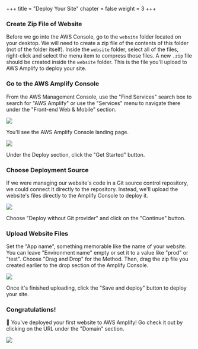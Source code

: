 +++
title = "Deploy Your Site"
chapter = false
weight = 3
+++

### Create Zip File of Website

Before we go into the AWS Console, go to the `website` folder located on your desktop. We will need to create a zip file of the contents of this folder (not of the folder itself). Inside the `website` folder, select all of the files, right-click and select the menu item to compress those files. A new `.zip` file should be created inside the `website` folder. This is the file you'll upload to AWS Amplify to deploy your site.

### Go to the AWS Amplify Console

From the AWS Management Console, use the "Find Services" search box to search for "AWS Amplify" or use the "Services" menu to navigate there under the "Front-end Web & Mobile" section.

![](/images/open-amplify.png)

You'll see the AWS Amplify Console landing page.

![](/images/amplify-landing-pg.png)

Under the Deploy section, click the "Get Started" button.

### Choose Deployment Source

If we were managing our website's code in a Git source control repository, we could connect it directly to the repository. Instead, we'll upload the website's files directly to the Amplify Console to deploy it.

![](/images/deploy-without-git-provider.png)

Choose "Deploy without Git provider" and click on the "Continue" button.

### Upload Website Files

Set the "App name", something memorable like the name of your website. You can leave "Environment name" empty or set it to a value like "prod" or "test". Choose "Drag and Drop" for the Method. Then, drag the zip file you created earlier to the drop section of the Amplify Console.

![](/images/manual-deploy.png)

Once it's finished uploading, click the "Save and deploy" button to deploy your site.

### Congratulations!

🎉 You've deployed your first website to AWS Amplify! Go check it out by clicking on the URL under the "Domain" section.

![](/images/site-url.png)
